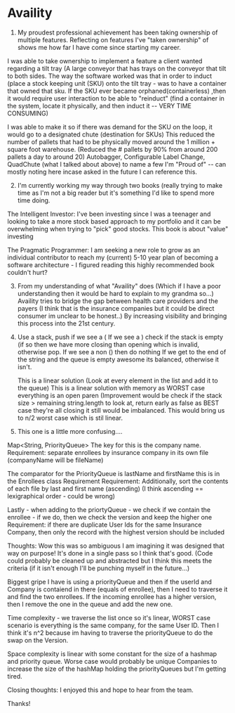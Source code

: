 # Availity

1. My proudest professional achievement has been taking ownership of multiple features. Reflecting on features I've "taken ownership" of shows me how far I have come since starting my career.

I was able to take ownership to implement a feature a client wanted regarding a tilt tray (A large conveyor that has trays on the conveyor that tilt to both sides.  The way the software worked was that in order to induct (place a stock keeping unit (SKU) onto the tilt tray - was to have a container that owned that sku.  If the SKU ever became orphaned(containerless) ,then it would require user interaction to be able to "reinduct" (find a container in the system, locate it physically, and then induct it -- VERY TIME CONSUMING)

I was able to make it so if there was demand for the SKU on the loop, it would go to a designated chute (destination for SKUs)
This reduced the number of pallets that had to be physically moved around the 1 million + square foot warehouse. (Reduced the # pallets by 90% from around 200 pallets a day to around 20)
Autobagger, Configurable Label Change, QuadChute (what I talked about above) to name a few I'm "Proud of" -- can mostly noting here incase asked in the future I can reference this.




2. I'm currently working my way through two books (really trying to make time as I'm not a big reader but it's something I'd like to spend more time doing.

The Intelligent Investor:
I've been investing since I was a teenager and looking to take a more stock based approach to my portfolio and it can be overwhelming when trying to "pick" good stocks.  This book is about "value" investing

The Pragmatic Programmer:
I am seeking a new role to grow as an individual contributor to reach my (current) 5-10 year plan of becoming a software architecture - I figured reading this highly recommended book couldn't hurt?



3. From my understanding of what "Availity" does (Which if I have a poor understanding then it would be hard to explain to my grandma so...)
Availity tries to bridge the gap between health care providers and the payers (I think that is the insurance companies but it could be direct consumer im unclear to be honest..)
By increasing visibility and bringing this process into the 21st century.



4. Use a stack, push if we see a (
   If we see a ) check if the stack is empty (if so then we have more closing than opening which is invalid, otherwise pop.
   If we see a non () then do nothing
   If we get to the end of the string and the queue is empty awesome its balanced, otherwise it isn't.

   This is a linear solution (Look at every element in the list and add it to the queue)
   This is a linear solution with memory as WORST case everything is an open paren (Improvement would be check if the stack size > remaining string.length to look at, return    early as false as BEST case they're all closing it still would be imbalanced. This would bring us to n/2 worst case which is stil linear.

   

5. This one is a little more confusing....

Map<String, PriorityQueue<Enrollees>>
The key for this is the company name.  
      Requirement: separate enrollees by insurance company in its own file (companyName will be fileName)

The comparator for the PriorityQueue is lastName and firstName this is in the Enrollees class Requirement
      Requirement: Additionally, sort the contents of each file by last and first name (ascending) (I think ascending == lexigraphical order - could be wrong)

Lastly - when adding to the priortyQueue - we check if we contain the enrollee - if we do, then we check the version and keep the higher one
      Requirement: if there are duplicate User Ids for the same Insurance Company, then only the record with the highest version should be included



Thoughts:
Wow this was so ambiguous I am imagining it was designed that way on purpose! It's done in a single pass so I think that's good.  (Code could probably be cleaned up and abstracted but I think this meets the criteria (if it isn't enough I'll be punching myself in the future...)

Biggest gripe I have is using a priorityQueue and then if the userId and Company is contaiend in there (equals of enrollee), then I need to traverse it and find the two enrollees. If the incoming enrollee has a higher version, then I remove the one in the queue and add the new one.

Time complexity - we traverse the list once so it's linear, WORST case scenario is everything is the same company, for the same User ID.
Then I think it's n^2 because im having to traverse the priorityQueue to do the swap on the Version.

Space complexity is linear with some constant for the size of a hashmap and priority queue.  Worse case would probably be unique Companies to increase the size of the hashMap holding the priorityQueues but I'm getting tired.


Closing thoughts: 
I enjoyed this and hope to hear from the team.

Thanks!

